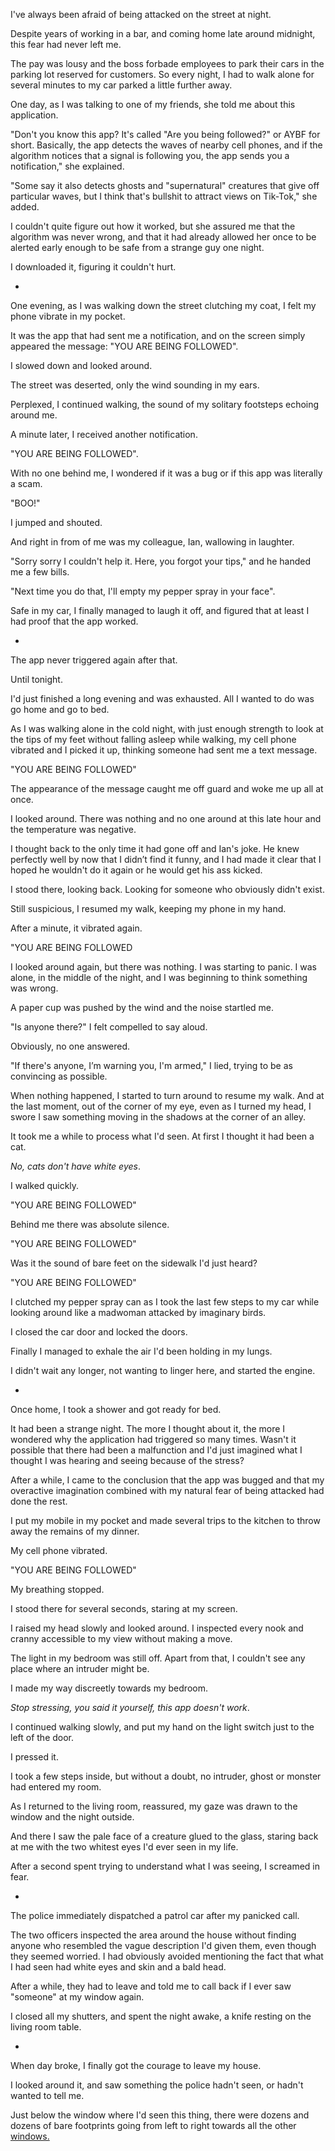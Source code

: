 I've always been afraid of being attacked on the street at night.

Despite years of working in a bar, and coming home late around midnight, this fear had never left me.

The pay was lousy and the boss forbade employees to park their cars in the parking lot reserved for customers. So every night, I had to walk alone for several minutes to my car parked a little further away.

One day, as I was talking to one of my friends, she told me about this application.

"Don't you know this app? It's called "Are you being followed?" or AYBF for short. Basically, the app detects the waves of nearby cell phones, and if the algorithm notices that a signal is following you, the app sends you a notification," she explained.

"Some say it also detects ghosts and "supernatural" creatures that give off particular waves, but I think that's bullshit to attract views on Tik-Tok," she added.

I couldn't quite figure out how it worked, but she assured me that the algorithm was never wrong, and that it had already allowed her once to be alerted early enough to be safe from a strange guy one night.

I downloaded it, figuring it couldn't hurt.

-

One evening, as I was walking down the street clutching my coat, I felt my phone vibrate in my pocket.

It was the app that had sent me a notification, and on the screen simply appeared the message: "YOU ARE BEING FOLLOWED".

I slowed down and looked around.

The street was deserted, only the wind sounding in my ears.

Perplexed, I continued walking, the sound of my solitary footsteps echoing around me.

A minute later, I received another notification.

"YOU ARE BEING FOLLOWED".

With no one behind me, I wondered if it was a bug or if this app was literally a scam.

"BOO!"

I jumped and shouted.

And right in from of me was my colleague, Ian, wallowing in laughter.

"Sorry sorry I couldn't help it. Here, you forgot your tips," and he handed me a few bills.

"Next time you do that, I'll empty my pepper spray in your face".

Safe in my car, I finally managed to laugh it off, and figured that at least I had proof that the app worked.

-

The app never triggered again after that.

Until tonight.

I'd just finished a long evening and was exhausted. All I wanted to do was go home and go to bed.

As I was walking alone in the cold night, with just enough strength to look at the tips of my feet without falling asleep while walking, my cell phone vibrated and I picked it up, thinking someone had sent me a text message.

"YOU ARE BEING FOLLOWED"

The appearance of the message caught me off guard and woke me up all at once.

I looked around. There was nothing and no one around at this late hour and the temperature was negative.

I thought back to the only time it had gone off and Ian's joke. He knew perfectly well by now that I didn’t find it funny, and I had made it clear that I hoped he wouldn't do it again or he would get his ass kicked.

I stood there, looking back. Looking for someone who obviously didn't exist.

Still suspicious, I resumed my walk, keeping my phone in my hand.

After a minute, it vibrated again.

"YOU ARE BEING FOLLOWED

I looked around again, but there was nothing. I was starting to panic. I was alone, in the middle of the night, and I was beginning to think something was wrong.

A paper cup was pushed by the wind and the noise startled me.

"Is anyone there?" I felt compelled to say aloud.

Obviously, no one answered.

"If there's anyone, I’m warning you, I'm armed," I lied, trying to be as convincing as possible.

When nothing happened, I started to turn around to resume my walk. And at the last moment, out of the corner of my eye, even as I turned my head, I swore I saw something moving in the shadows at the corner of an alley.

It took me a while to process what I'd seen. At first I thought it had been a cat.

*No, cats don't have white eyes*.

I walked quickly.

"YOU ARE BEING FOLLOWED"

Behind me there was absolute silence.

"YOU ARE BEING FOLLOWED"

Was it the sound of bare feet on the sidewalk I'd just heard?

"YOU ARE BEING FOLLOWED"

I clutched my pepper spray can as I took the last few steps to my car while looking around like a madwoman attacked by imaginary birds.

I closed the car door and locked the doors.

Finally I managed to exhale the air I'd been holding in my lungs.

I didn't wait any longer, not wanting to linger here, and started the engine.

-

Once home, I took a shower and got ready for bed.

It had been a strange night. The more I thought about it, the more I wondered why the application had triggered so many times. Wasn't it possible that there had been a malfunction and I'd just imagined what I thought I was hearing and seeing because of the stress?

After a while, I came to the conclusion that the app was bugged and that my overactive imagination combined with my natural fear of being attacked had done the rest.

I put my mobile in my pocket and made several trips to the kitchen to throw away the remains of my dinner.

My cell phone vibrated.

"YOU ARE BEING FOLLOWED"

My breathing stopped.

I stood there for several seconds, staring at my screen.

I raised my head slowly and looked around. I inspected every nook and cranny accessible to my view without making a move.

The light in my bedroom was still off. Apart from that, I couldn't see any place where an intruder might be.

I made my way discreetly towards my bedroom.

*Stop stressing, you said it yourself, this app doesn't work*.

I continued walking slowly, and put my hand on the light switch just to the left of the door.

I pressed it.

I took a few steps inside, but without a doubt, no intruder, ghost or monster had entered my room.

As I returned to the living room, reassured, my gaze was drawn to the window and the night outside.

And there I saw the pale face of a creature glued to the glass, staring back at me with the two whitest eyes I'd ever seen in my life.

After a second spent trying to understand what I was seeing, I screamed in fear.

-

The police immediately dispatched a patrol car after my panicked call.

The two officers inspected the area around the house without finding anyone who resembled the vague description I'd given them, even though they seemed worried. I had obviously avoided mentioning the fact that what I had seen had white eyes and skin and a bald head.

After a while, they had to leave and told me to call back if I ever saw "someone" at my window again.

I closed all my shutters, and spent the night awake, a knife resting on the living room table.

-

When day broke, I finally got the courage to leave my house.

I looked around it, and saw something the police hadn't seen, or hadn't wanted to tell me.

Just below the window where I'd seen this thing, there were dozens and dozens of bare footprints going from left to right towards all the other [windows.](https://www.reddit.com/r/SGWoodhouse/)